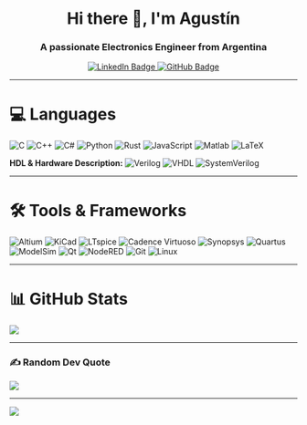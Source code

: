 <h1 align="center">Hi there 👋, I'm Agustín</h1>
<h3 align="center">A passionate Electronics Engineer from Argentina</h3>

<p align="center">
    <a href="https://www.linkedin.com/in/agustin-galdeman/">
        <img src="https://img.shields.io/badge/LinkedIn-blue?style=for-the-badge&logo=linkedin&logoColor=white" alt="LinkedIn Badge">
    </a>
    <a href="https://github.com/Agusgal">
        <img src="https://img.shields.io/badge/GitHub-000?style=for-the-badge&logo=github&logoColor=white" alt="GitHub Badge">
    </a>
</p>

---

# 💻 Languages
![C](https://img.shields.io/badge/c-%2300599C.svg?style=for-the-badge&logo=c&logoColor=white) 
![C++](https://img.shields.io/badge/c++-%2300599C.svg?style=for-the-badge&logo=c%2B%2B&logoColor=white) 
![C#](https://img.shields.io/badge/c%23-%23239120.svg?style=for-the-badge&logo=c-sharp&logoColor=white) 
![Python](https://img.shields.io/badge/python-3670A0?style=for-the-badge&logo=python&logoColor=ffdd54)
![Rust](https://img.shields.io/badge/rust-%23000000.svg?style=for-the-badge&logo=rust&logoColor=white) 
![JavaScript](https://img.shields.io/badge/javascript-%23323330.svg?style=for-the-badge&logo=javascript&logoColor=%23F7DF1E) 
![Matlab](https://img.shields.io/badge/Matlab-%23BE662C?style=for-the-badge&logo=mathworks&logoColor=white)
![LaTeX](https://img.shields.io/badge/latex-%23008080.svg?style=for-the-badge&logo=latex&logoColor=white)  

**HDL & Hardware Description:**
![Verilog](https://img.shields.io/badge/Verilog-acb2c0?style=for-the-badge)
![VHDL](https://img.shields.io/badge/VHDL-acb2c0?style=for-the-badge&color=acb2c0)
![SystemVerilog](https://img.shields.io/badge/SystemVerilog-blueviolet?style=for-the-badge)

---

# 🛠️ Tools & Frameworks
![Altium](https://img.shields.io/badge/Altium-gray?style=for-the-badge&logo=altiumdesigner&logoColor=black)
![KiCad](https://img.shields.io/badge/KiCad-%230071C5?style=for-the-badge&logo=kicad&logoColor=white)
![LTspice](https://img.shields.io/static/v1?style=for-the-badge&message=LTspice&color=900028&logo=LTspice&logoColor=FFFFFF)
![Cadence Virtuoso](https://img.shields.io/badge/Cadence-Virtuoso-red?style=for-the-badge)
![Synopsys](https://img.shields.io/badge/Synopsys-56347C?style=for-the-badge)
![Quartus](https://img.shields.io/badge/Quartus-Prime?style=for-the-badge&labelColor=Quartus%20Prime&color=%231C4795)
![ModelSim](https://img.shields.io/badge/ModelSim-%23217346?style=for-the-badge&logo=mentor&logoColor=white)
![Qt](https://img.shields.io/badge/Qt-gray?style=for-the-badge&logo=qt&logoColor=%2341CD52)
![NodeRED](https://img.shields.io/badge/Node%20RED-red?style=for-the-badge&logo=nodered&logoColor=%238F0000)
![Git](https://img.shields.io/badge/git-%23F05033.svg?style=for-the-badge&logo=git&logoColor=white)
![Linux](https://img.shields.io/badge/Linux-FCC624?style=for-the-badge&logo=linux&logoColor=black)

---

# 📊 GitHub Stats
![](https://github-readme-stats.vercel.app/api/top-langs/?username=Agusgal&theme=city_light&hide_border=false&include_all_commits=false&count_private=true&layout=compact)

---

### ✍️ Random Dev Quote
![](https://quotes-github-readme.vercel.app/api?type=horizontal&theme=light)

---

[![](https://visitcount.itsvg.in/api?id=Agusgal&icon=0&color=2)](https://visitcount.itsvg.in)
